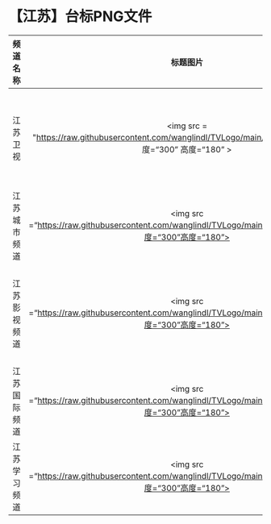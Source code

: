 # 【江苏】台标PNG文件
|频道名称|标题图片|频道名称|台标图片|
|:---|:---:|:---|:---:|
|江苏卫视|<img src = "https://raw.githubusercontent.com/wanglindl/TVLogo/main/img/Jiangsu.png" 宽度=“300” 高度=“180” >   |江苏公共新闻频道| <img src =“https://raw.githubusercontent.com/wanglindl/TVLogo/main/img/Jiangsu1.png”宽度=“300”高度=“180”>|
|江苏城市频道|<img src =“https://raw.githubusercontent.com/wanglindl/TVLogo/main/img/Jiangsu2.png”宽度=“300”高度=“180”>   |江苏综艺频道| <img src =“https://raw.githubusercontent.com/wanglindl/TVLogo/main/img/Jiangsu3.png”宽度=“300”高度=“180”>|
|江苏影视频道|<img src =“https://raw.githubusercontent.com/wanglindl/TVLogo/main/img/Jiangsu4.png”宽度=“300”高度=“180”>   |江苏体育休闲频道| <img src =“https://raw.githubusercontent.com/wanglindl/TVLogo/main/img/Jiangsu5.png”宽度=“300”高度=“180”>|
|江苏国际频道|<img src =“https://raw.githubusercontent.com/wanglindl/TVLogo/main/img/Jiangsu6.png”宽度=“300”高度=“180”>   |江苏教育频道| <img src =“https://raw.githubusercontent.com/wanglindl/TVLogo/main/img/Jiangsu7.png”宽度=“300”高度=“180”>|
|江苏学习频道|<img src =“https://raw.githubusercontent.com/wanglindl/TVLogo/main/img/Jiangsu8.png”宽度=“300”高度=“180”>   |扬州一套| <img src =“https://github.moeyy.xyz/https://github.com/qjyw001/TVlogo/blob/main/img/yangzhou1.png?raw=true”宽度=“300”高度=“180”>|
